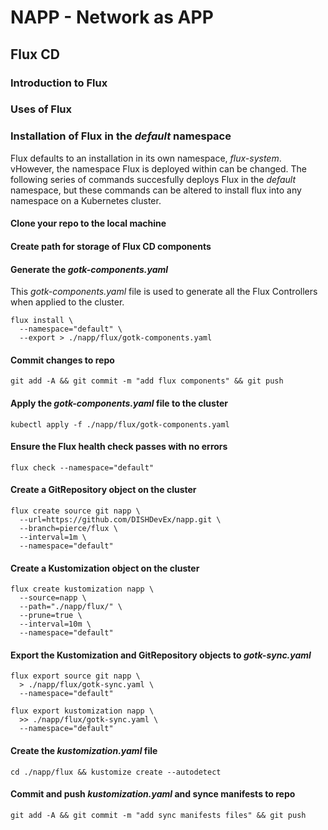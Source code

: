 # NAPP - Network as APP


## Flux CD

### Introduction to Flux

### Uses of Flux

### Installation of Flux in the *default* namespace

Flux defaults to an installation in its own namespace, *flux-system*.  vHowever, the namespace Flux is deployed within can be changed.  The following series of commands succesfully deploys Flux in the *default* namespace, but these commands can be altered to install flux into any namespace on a Kubernetes cluster.

#### Clone your repo to the local machine


#### Create path for storage of Flux CD components



#### Generate the *gotk-components.yaml* 
This *gotk-components.yaml* file is used to generate all the Flux Controllers when applied to the cluster.
```
flux install \
  --namespace="default" \
  --export > ./napp/flux/gotk-components.yaml
```

#### Commit changes to repo
```
git add -A && git commit -m "add flux components" && git push
```

#### Apply the *gotk-components.yaml* file to the cluster
```
kubectl apply -f ./napp/flux/gotk-components.yaml
```

#### Ensure the Flux health check passes with no errors
```
flux check --namespace="default"
```

#### Create a GitRepository object on the cluster
```
flux create source git napp \
  --url=https://github.com/DISHDevEx/napp.git \
  --branch=pierce/flux \
  --interval=1m \
  --namespace="default"
```

#### Create a Kustomization object on the cluster
```
flux create kustomization napp \
  --source=napp \
  --path="./napp/flux/" \
  --prune=true \
  --interval=10m \
  --namespace="default"
```

#### Export the Kustomization and GitRepository objects to *gotk-sync.yaml*

```
flux export source git napp \
  > ./napp/flux/gotk-sync.yaml \
  --namespace="default"

flux export kustomization napp \
  >> ./napp/flux/gotk-sync.yaml \
  --namespace="default"
```

#### Create the *kustomization.yaml* file

```
cd ./napp/flux && kustomize create --autodetect
```

#### Commit and push *kustomization.yaml* and synce manifests to repo

```
git add -A && git commit -m "add sync manifests files" && git push
```